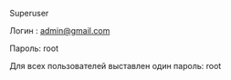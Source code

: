 Superuser

Логин : admin@gmail.com

Пароль: root


Для всех пользователей выставлен один пароль: root